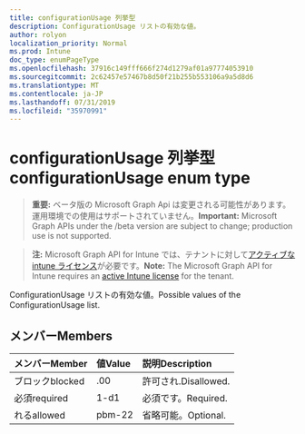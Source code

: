 ```yaml
---
title: configurationUsage 列挙型
description: ConfigurationUsage リストの有効な値。
author: rolyon
localization_priority: Normal
ms.prod: Intune
doc_type: enumPageType
ms.openlocfilehash: 37916c149fff666f274d1279af01a97774053910
ms.sourcegitcommit: 2c62457e57467b8d50f21b255b553106a9a5d8d6
ms.translationtype: MT
ms.contentlocale: ja-JP
ms.lasthandoff: 07/31/2019
ms.locfileid: "35970991"
---
```

# <a name="configurationusage-enum-type"></a><span data-ttu-id="09e6f-103">configurationUsage 列挙型</span><span class="sxs-lookup"><span data-stu-id="09e6f-103">configurationUsage enum type</span></span>

> <span data-ttu-id="09e6f-104">**重要:** ベータ版の Microsoft Graph Api は変更される可能性があります。運用環境での使用はサポートされていません。</span><span class="sxs-lookup"><span data-stu-id="09e6f-104">**Important:** Microsoft Graph APIs under the /beta version are subject to change; production use is not supported.</span></span>

> <span data-ttu-id="09e6f-105">**注:** Microsoft Graph API for Intune では、テナントに対して[アクティブな intune ライセンス](https://go.microsoft.com/fwlink/?linkid=839381)が必要です。</span><span class="sxs-lookup"><span data-stu-id="09e6f-105">**Note:** The Microsoft Graph API for Intune requires an [active Intune license](https://go.microsoft.com/fwlink/?linkid=839381) for the tenant.</span></span>

<span data-ttu-id="09e6f-106">ConfigurationUsage リストの有効な値。</span><span class="sxs-lookup"><span data-stu-id="09e6f-106">Possible values of the ConfigurationUsage list.</span></span>

## <a name="members"></a><span data-ttu-id="09e6f-107">メンバー</span><span class="sxs-lookup"><span data-stu-id="09e6f-107">Members</span></span>
|<span data-ttu-id="09e6f-108">メンバー</span><span class="sxs-lookup"><span data-stu-id="09e6f-108">Member</span></span>|<span data-ttu-id="09e6f-109">値</span><span class="sxs-lookup"><span data-stu-id="09e6f-109">Value</span></span>|<span data-ttu-id="09e6f-110">説明</span><span class="sxs-lookup"><span data-stu-id="09e6f-110">Description</span></span>|
|:---|:---|:---|
|<span data-ttu-id="09e6f-111">ブロック</span><span class="sxs-lookup"><span data-stu-id="09e6f-111">blocked</span></span>|<span data-ttu-id="09e6f-112">.0</span><span class="sxs-lookup"><span data-stu-id="09e6f-112">0</span></span>|<span data-ttu-id="09e6f-113">許可され.</span><span class="sxs-lookup"><span data-stu-id="09e6f-113">Disallowed.</span></span>|
|<span data-ttu-id="09e6f-114">必須</span><span class="sxs-lookup"><span data-stu-id="09e6f-114">required</span></span>|<span data-ttu-id="09e6f-115">1-d</span><span class="sxs-lookup"><span data-stu-id="09e6f-115">1</span></span>|<span data-ttu-id="09e6f-116">必須です。</span><span class="sxs-lookup"><span data-stu-id="09e6f-116">Required.</span></span>|
|<span data-ttu-id="09e6f-117">れる</span><span class="sxs-lookup"><span data-stu-id="09e6f-117">allowed</span></span>|<span data-ttu-id="09e6f-118">pbm-2</span><span class="sxs-lookup"><span data-stu-id="09e6f-118">2</span></span>|<span data-ttu-id="09e6f-119">省略可能。</span><span class="sxs-lookup"><span data-stu-id="09e6f-119">Optional.</span></span>|





